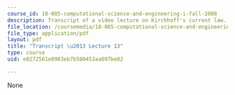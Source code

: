 ```yaml
---
course_id: 18-085-computational-science-and-engineering-i-fall-2008
description: Transcript of a video lecture on Kirchhoff's current law.
file_location: /coursemedia/18-085-computational-science-and-engineering-i-fall-2008/e0272561e0903eb7b580453aa097be02_18-085F08-L13.pdf
file_type: application/pdf
layout: pdf
title: "Transcript \u2013 Lecture 13"
type: course
uid: e0272561e0903eb7b580453aa097be02

---
```

None